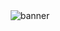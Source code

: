 <div id="header" align="center">
    <img src="https://media.licdn.com/dms/image/D4D16AQFNkifB5ugTew/profile-displaybackgroundimage-shrink_350_1400/0/1685219813143?e=1690416000&v=beta&t=N0_ZJ0f5mYzxP8DEepm3dPEh_eHB-_FEuiFlmob4I3Y" alt="banner">
</div>

<!--
**gabrielagi/gabrielagi** is a ✨ _special_ ✨ repository because its `README.md` (this file) appears on your GitHub profile.

Here are some ideas to get you started:

- 🔭 I’m currently working on ...
- 🌱 I’m currently learning ...
- 👯 I’m looking to collaborate on ...
- 🤔 I’m looking for help with ...
- 💬 Ask me about ...
- 📫 How to reach me: ...
- 😄 Pronouns: ...
- ⚡ Fun fact: ...
-->
